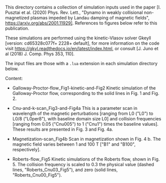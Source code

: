 This directory contains a collection of simulation inputs used in the paper [I. Pusztai et al. (2020) Phys. Rev. Lett., "Dynamo in weakly collisional non-magnetized plasmas impeded by Landau damping of magnetic fields", https://arxiv.org/abs/2001.11929]. References to figures below refer to this publication. 

These simulations are performed using the kinetic-Vlasov solver Gkeyll [version: cd65328c077f+ 2228+ default], for more information on the code visit https://gkyl.readthedocs.io/en/latest/index.html, or consult [J. Juno et al (2018) J. Comp. Phys 353, 110].

The input files are those with a `.lua` extension in each simulation directory below.

Content:

* Galloway-Proctor-flow_Fig1-kinetic-and-Fig2 
  Kinetic simulation of the Galloway-Proctor flow, corresponding to the solid lines in Fig. 1 and Fig. 2. 

* Cnu-and-k-scan_Fig3-and-Fig4a
  This is a parameter scan in wavelength of the magnetic perturbations [ranging from L0 ("L0") to L0/8 ("L0per8"), with baseline domain size L0] and collision frequencies [ranging from 0.05 ("Cnu005") to 1 ("Cnu1") times the baseline values]. These results are presented in Fig. 3 and Fig. 4a.

* Magnetization-scan_Fig4b
  Scan in magnetization shown in Fig. 4 b. The magnetic field varies between 1 and 100 T ["B1" and "B100", respectively].

* Roberts-flow_Fig5 
  Kinetic simulations of the Roberts flow, shown in Fig. 5. The collision frequency is scaled to 0.3 the physical value (dashed lines, "Roberts_Cnu03_Fig5"), and zero (solid lines, "Roberts_Cnu00_Fig5").   
